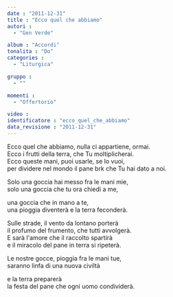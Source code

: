 ```yaml
---
date : "2011-12-31"
title : "Ecco quel che abbiamo"
autori : 
  - "Gen Verde"

album : "Accordi"
tonalita : "Do"
categories : 
  - "Liturgica"

gruppo : 
  - ""

momenti : 
  - "Offertorio"

video : 
identificatore : "ecco_quel_che_abbiamo"
data_revisione : "2011-12-31"
---
```

  
  
Ecco quel che abbiamo, nulla ci appartiene, ormai.  
Ecco i frutti della terra, che Tu moltiplicherai.  
Ecco queste mani, puoi usarle, se lo vuoi,   
per dividere nel mondo il pane brk che Tu hai dato a noi.   
  
  
Solo una goccia hai messo fra le mani mie,  
solo una goccia che tu ora chiedi a me,  
  
  
  
una goccia che in mano a te,  
una pioggia diventerà e la terra feconderà.  
  
  
Sulle strade, il vento da lontano porterà  
il profumo del frumento, che tutti avvolgerà.  
E sarà l'amore che il raccolto spartirà  
e il miracolo del pane in terra si ripeterà.   
  
  
Le nostre gocce, pioggia fra le mani tue,  
saranno linfa di una nuova civiltà  
  
  
  
e la terra preparerà   
la festa del pane che ogni uomo condividerà.  
  
  
  
